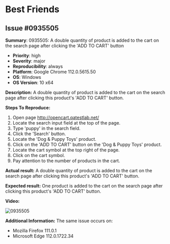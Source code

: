 # Best Friends
## Issue #0935505

**Summary**: 0935505: A double quantity of product is added to the cart on the search page after clicking the 'ADD TO CART' button

- **Priority**: high
- **Severity**: major
- **Reproducibility**: always
- **Platform**: Google Chrome 112.0.5615.50
- **OS**: Windows
- **OS Version**: 10 x64

**Description:** A double quantity of product is added to the cart on the search page after clicking this product's 'ADD TO CART' button.

**Steps To Reproduce:**
1. Open page http://opencart.qatestlab.net/
2. Locate the search input field at the top of the page.
3. Type 'puppy' in the search field.
4. Click the 'Search' button.
5. Locate the 'Dog & Puppy Toys' product.
6. Click on the 'ADD TO CART' button on the 'Dog & Puppy Toys' product.
7. Locate the cart symbol at the top right of the page.
8. Click on the cart symbol.
9. Pay attention to the number of products in the cart.

**Actual result:** A double quantity of product is added to the cart on the search page after clicking this product's 'ADD TO CART' button.

**Expected result:** One product is added to the cart on the search page after clicking this product's 'ADD TO CART' button.

**Video:**

![0935505](0935505.jpg)

**Additional Information:** The same issue occurs on:
- Mozilla Firefox 111.0.1
- Microsoft Edge 112.0.1722.34

